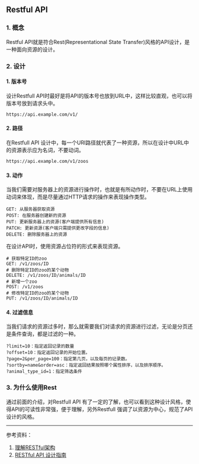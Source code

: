 ## Restful API


### 1. 概念
Restful API就是符合Rest(Representational State Transfer)风格的API设计，是一种面向资源的设计。

### 2. 设计
#### 1. 版本号
设计Restfull API时最好是将API的版本号也放到URL中，这样比较直观，也可以将版本号放到请求头中。
```
https://api.example.com/v1/
```

#### 2. 路径
在Restfull API 设计中，每一个URI路径就代表了一种资源，所以在设计中URL中的资源表示应为名词，不要动词。
```
https://api.example.com/v1/zoos
```

#### 3. 动作
当我们需要对服务器上的资源进行操作时，也就是有所动作时，不要在URL上使用动词来体现，而是尽量通过HTTP请求的操作来表现操作类型。
```
GET: 从服务器获取资源
POST: 在服务器创建新的资源
PUT: 更新服务器上的资源(客户端提供所有信息)
PATCH: 更新资源(客户端只需提供更改字段的信息)
DELETE: 删除服务器上的资源
```

在设计API时，使用资源占位符的形式来表现资源。
```
# 获取特定ID的zoo
GET: /v1/zoos/ID
# 删除特定ID的zoo的某个动物
DELETE: /v1/zoos/ID/animals/ID
# 新增一个zoo
POST: /v1/zoos
# 修改特定ID的zoo的某个动物
PUT: /v1/zoos/ID/animals/ID
```

#### 4. 过滤信息
当我们请求的资源过多时，那么就需要我们对请求的资源进行过滤，无论是分页还是条件查询，都是过滤的一种。
```
?limit=10：指定返回记录的数量
?offset=10：指定返回记录的开始位置。
?page=2&per_page=100：指定第几页，以及每页的记录数。
?sortby=name&order=asc：指定返回结果按照哪个属性排序，以及排序顺序。
?animal_type_id=1：指定筛选条件
```

### 3. 为什么使用Rest
通过前面的介绍，对Restfull API 有了一定的了解，也可以看到这种设计风格，使得API的可读性非常强，便于理解，另外Restfull 强调了以资源为中心，规范了API设计的风格。

----------------------------------------------
参考资料：
1. [理解RESTful架构](http://www.ruanyifeng.com/blog/2011/09/restful.html)
2. [RESTful API 设计指南](http://www.ruanyifeng.com/blog/2014/05/restful_api.html)


